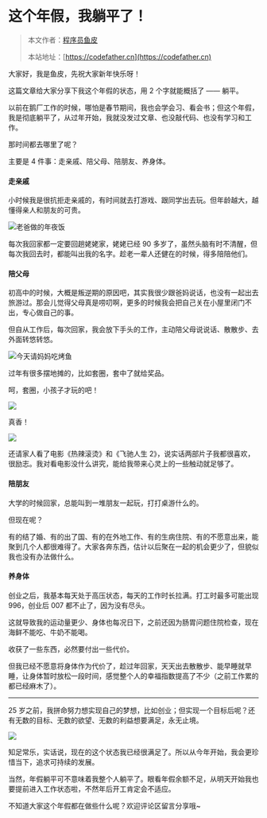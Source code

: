 # 这个年假，我躺平了！

> 本文作者：[程序员鱼皮](https://yuyuanweb.feishu.cn/wiki/Abldw5WkjidySxkKxU2cQdAtnah)
>
> 本站地址：[https://codefather.cn](https://codefather.cn)


大家好，我是鱼皮，先祝大家新年快乐呀！

这篇文章给大家分享下我这个年假的状态，用 2 个字就能概括了 —— 躺平。

以前在鹅厂工作的时候，哪怕是春节期间，我也会学会习、看会书；但这个年假，我是彻底躺平了，从过年开始，我就没发过文章、也没敲代码、也没有学习和工作。

那时间都去哪里了呢？

主要是 4 件事：走亲戚、陪父母、陪朋友、养身体。



#### 走亲戚

小时候我是很抗拒走亲戚的，有时间就去打游戏、跟同学出去玩。但年龄越大，越懂得亲人和朋友的可贵。

![老爸做的年夜饭](https://pic.yupi.icu/1/image-20240214234559439.png)

每次我回家都一定要回趟姥姥家，姥姥已经 90 多岁了，虽然头脑有时不清醒，但每次我回去时，都能叫出我的名字。趁老一辈人还健在的时候，得多陪陪他们。



#### 陪父母

初高中的时候，大概是叛逆期的原因吧，其实我很少跟爸妈说话，也没有一起出去旅游过。那会儿觉得父母真是唠叨啊，更多的时候我会把自己关在小屋里闭门不出，专心做自己的事。

但自从工作后，每次回家，我会放下手头的工作，主动陪父母说说话、散散步、去外面转悠转悠。

![今天请妈妈吃烤鱼](https://pic.yupi.icu/1/image-20240214234658486.png)

过年有很多摆地摊的，比如套圈，套中了就给奖品。

呵，套圈，小孩子才玩的吧！

![](https://pic.yupi.icu/1/image-20240214233233527.png)

真香！

![](https://pic.yupi.icu/1/image-20240214233609902.png)

还请家人看了电影《热辣滚烫》和《飞驰人生 2》，说实话两部片子我都很喜欢，很励志。我对看电影没什么讲究，能给我带来心灵上的一些触动就足够了。



#### 陪朋友

大学的时候回家，总能叫到一堆朋友一起玩，打打桌游什么的。

但现在呢？

有的结了婚、有的出了国、有的在外地工作、有的生病住院、有的不愿意出来，能聚到几个人都很难得了。大家各奔东西，估计以后聚在一起的机会更少了，但貌似我也没有办法做什么。



#### 养身体

创业之后，我基本每天处于高压状态，每天的工作时长拉满。打工时最多可能出现 996，创业后 007 都不止了，因为没有尽头。

这就导致我的运动量更少、身体也每况日下，之前还因为肠胃问题住院检查，现在海鲜不能吃、牛奶不能喝。

收获了一些东西，必然要付出一些代价。

但我已经不愿意将身体作为代价了，趁过年回家，天天出去散散步、能早睡就早睡，让身体暂时放松一段时间，感觉整个人的幸福指数提高了不少（之前工作累的都已经麻木了）。



---



25 岁之前，我拼命努力想实现自己的梦想，比如创业；但实现一个目标后呢？还有无数的目标、无数的欲望、无数的利益想要满足，永无止境。

![](https://pic.yupi.icu/1/image-20240214235354708-20240214235407061.png)

知足常乐，实话说，现在的这个状态我已经很满足了。所以从今年开始，我会更珍惜当下，追求可持续的发展。

当然，年假躺平可不意味着我整个人躺平了。眼看年假余额不足，从明天开始我也要提前进入工作状态啦，不然年后开工肯定会不适应。

不知道大家这个年假都在做些什么呢？欢迎评论区留言分享哦~